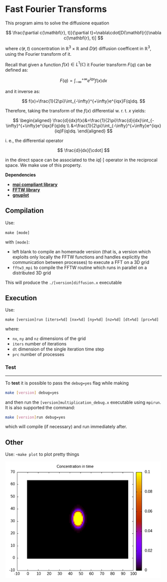 # Fast Fourier Transforms
This program aims to solve the diffusione equation

$$
\frac{\partial c(\mathbf{r}, t)}{\partial t}=\nabla\cdot[D(\mathbf{r})\nabla c(\mathbf{r}, t)]
$$

where $c(\mathbf{r}, t)$ concentration in $\mathbb{R}^3\times \mathbb{R}$ and $D(\mathbf{r})$ diffusion coefficent in $\mathbb{R}^3$, using the Fourier transform of it.

Recall that given a function $f(x)\in L^1(\mathbb{C})$ it Fourier transform $F(q)$ can be defined as:

$$
F(q)=\int_{-\infty}^{+\infty}e^{iqx}f(x)dx
$$

and it inverse as:

$$
f(x)=\frac{1}{2\pi}\int_{-\infty}^{+\infty}e^{iqx}F(q)dq.
$$

Therefore, taking the transform of the $f(x)$ differential w. r. t. $x$ yields:

$$
\begin{aligned}
\frac{d}{dx}f(x)&=\frac{1}{2\pi}\frac{d}{dx}\int_{-\infty}^{+\infty}e^{iqx}F(q)dq \\
&=\frac{1}{2\pi}\int_{-\infty}^{+\infty}e^{iqx}(iq)F(q)dq.
\end{aligned}
$$

i. e., the differential operator

$$
\frac{d}{dx}[\cdot]
$$

in the direct space can be associated to the $iq[\cdot]$ operator in the reciprocal space. We make use of this property.

**Dependencies**
- [**mpi compliant library**](https://www.open-mpi.org/)
- [**FFTW library**](http://www.fftw.org/)
- [**gnuplot**](http://www.gnuplot.info/)

## Compilation
Use:

```make [mode]```

with `[mode]`:
- left blank to compile an homemade version (that is, a version which exploits only locally the FFTW functions and handles explicitly the communication between processes) to execute a FFT on a 3D grid
- `fftw3_mpi` to compile the FFTW routine which runs in parallel on a distributed 3D grid

This will produce the `./[version]diffusion.x` executable

## Execution
Use:
```
make [version]run [iters=%d] [nx=%d] [ny=%d] [nz=%d] [dt=%d] [prc=%d]
```
where:
- `nx`, `ny` and `nz` dimensions of the grid
- `iters` number of iterations
- `dt` dimension of the single iteration time step
- `prc` number of processes

### Test
---
To **test** it is possible to pass the `debug=yes` flag while making

```bash
make [version] debug=yes
```

and then run the `[version]multiplication_debug.x` executable using `mpirun`. It is also supported the command:

```bash
make [version]run debug=yes
```

which will compile (if necessary) and run immediately after.

## Other
Use:
-`make plot` to plot pretty things

<img src="./plots/animation.gif" alt="Drawing" style="width: 500px;"/>


